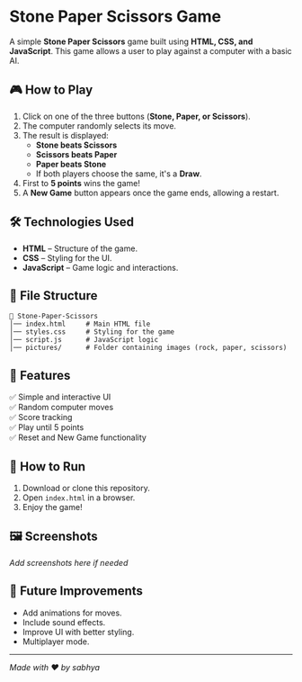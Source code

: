 # Stone Paper Scissors Game

A simple **Stone Paper Scissors** game built using **HTML, CSS, and JavaScript**. This game allows a user to play against a computer with a basic AI.

## 🎮 How to Play
1. Click on one of the three buttons (**Stone, Paper, or Scissors**).
2. The computer randomly selects its move.
3. The result is displayed:
   - **Stone beats Scissors**
   - **Scissors beats Paper**
   - **Paper beats Stone**
   - If both players choose the same, it's a **Draw**.
4. First to **5 points** wins the game!
5. A **New Game** button appears once the game ends, allowing a restart.

## 🛠️ Technologies Used
- **HTML** – Structure of the game.
- **CSS** – Styling for the UI.
- **JavaScript** – Game logic and interactions.

## 📂 File Structure
```
📁 Stone-Paper-Scissors
│── index.html     # Main HTML file
│── styles.css     # Styling for the game
│── script.js      # JavaScript logic
│── pictures/      # Folder containing images (rock, paper, scissors)
```

## 🔧 Features
✅ Simple and interactive UI  
✅ Random computer moves  
✅ Score tracking  
✅ Play until 5 points  
✅ Reset and New Game functionality  

## 🚀 How to Run
1. Download or clone this repository.
2. Open `index.html` in a browser.
3. Enjoy the game!

## 🖼️ Screenshots
_Add screenshots here if needed_

## 📌 Future Improvements
- Add animations for moves.
- Include sound effects.
- Improve UI with better styling.
- Multiplayer mode.

---
_Made with ❤️ by sabhya_

